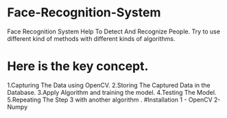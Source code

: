 # Face-Recognition-System
Face Recognition System Help To Detect And Recognize People.
Try to use different kind of methods with different kinds of algorithms. 
# Here is the key concept.
1.Capturing The Data using OpenCV.
2.Storing The Captured Data in the Database.
3.Apply Algorithm and training the model.
4.Testing The Model.
5.Repeating The Step 3 with another algorithm .
#Installation 
1 - OpenCV
2-Numpy


